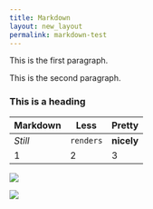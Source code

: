 ```yaml
---
title: Markdown
layout: new_layout
permalink: markdown-test
---
```


This is the first paragraph.

This is the second paragraph.

### This is a heading

Markdown | Less | Pretty
--- | --- | ---
*Still* | `renders` | **nicely**
1 | 2 | 3

![](https://plot.ly/static/img/literacy/fig6.jpg)

<img src="https://plot.ly/static/img/literacy/fig6.jpg"></img>
